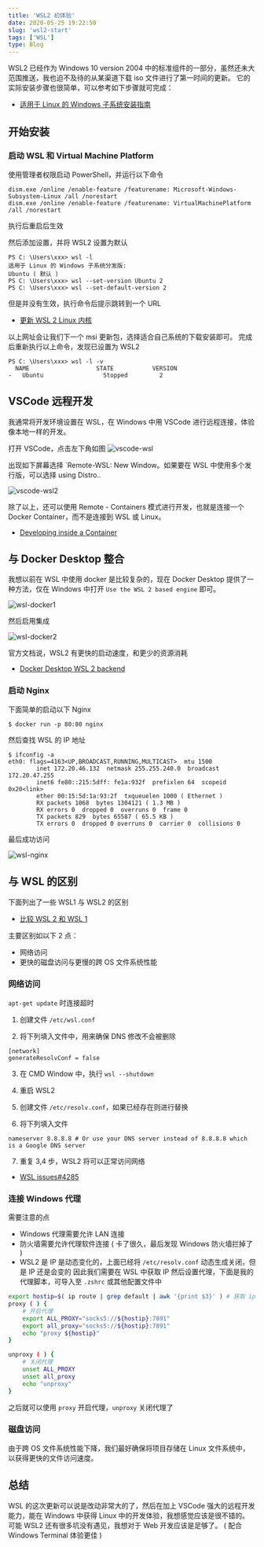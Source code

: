 ```yaml
---
title: 'WSL2 初体验'
date: 2020-05-25 19:22:50
slug: 'wsl2-start'
tags: ['WSL']
type: Blog
---
```


WSL2 已经作为 Windows 10 version 2004 中的标准组件的一部分，虽然还未大范围推送，我也迫不及待的从某渠道下载 iso 文件进行了第一时间的更新。
它的实际安装步骤也很简单，可以参考如下步骤就可完成：

- [适用于 Linux 的 Windows 子系统安装指南 ](https://docs.microsoft.com/zh-cn/windows/wsl/install-win10)

## 开始安装

### 启动 WSL 和 Virtual Machine Platform

使用管理者权限启动 PowerShell，并运行以下命令

```
dism.exe /online /enable-feature /featurename: Microsoft-Windows-Subsystem-Linux /all /norestart
dism.exe /online /enable-feature /featurename: VirtualMachinePlatform /all /norestart
```

执行后重启后生效

然后添加设置，并将 WSL2 设置为默认

```
PS C: \Users\xxx> wsl -l
适用于 Linux 的 Windows 子系统分发版:
Ubuntu ( 默认 )
PS C: \Users\xxx> wsl --set-version Ubuntu 2
PS C: \Users\xxx> wsl --set-default-version 2
```

但是并没有生效，执行命令后提示跳转到一个 URL

- [更新 WSL 2 Linux 内核](https://docs.microsoft.com/zh-cn/windows/wsl/wsl2-kernel)

以上网址会让我们下一个 msi 更新包，选择适合自己系统的下载安装即可。
完成后重新执行以上命令，发现已设置为 WSL2

```
PS C: \Users\xxx> wsl -l -v
  NAME                   STATE           VERSION
-   Ubuntu                 Stopped         2
```

## VSCode 远程开发

我通常将开发环境设置在 WSL，在 Windows 中用 VSCode 进行远程连接，体验像本地一样的开发。

打开 VSCode，点击左下角如图
![vscode-wsl](https://cdn.jsdelivr.net/gh/GeeKaven/BlogAssets@v1.0.0/img/vscode-wsl.png)

出现如下屏幕选择 `Remote-WSL: New Window。如果要在 WSL 中使用多个发行版，可以选择 using Distro..

![vscode-wsl2](https://cdn.jsdelivr.net/gh/GeeKaven/BlogAssets@v1.0.0/img/vscode-wsl2.png)

除了以上，还可以使用 Remote - Containers 模式进行开发，也就是连接一个 Docker Container，而不是连接到 WSL 或 Linux。

- [Developing inside a Container](https://code.visualstudio.com/docs/remote/containers)

## 与 Docker Desktop 整合

我想以前在 WSL 中使用 docker 是比较复杂的，现在 Docker Desktop 提供了一种方法，仅在 Windows 中打开 `Use the WSL 2 based engine` 即可。

![wsl-docker1](https://cdn.jsdelivr.net/gh/GeeKaven/BlogAssets@v1.0.0/img/wsl-docker1.png)

然后启用集成

![wsl-docker2](https://cdn.jsdelivr.net/gh/GeeKaven/BlogAssets@v1.0.0/img/wsl-docker2.png)

官方文档说，WSL2 有更快的启动速度，和更少的资源消耗

- [Docker Desktop WSL 2 backend](https://docs.docker.com/docker-for-windows/wsl/)

### 启动 Nginx

下面简单的启动以下 Nginx

```
$ docker run -p 80:80 nginx
```

然后查找 WSL 的 IP 地址

```
$ ifconfig -a
eth0: flags=4163<UP,BROADCAST,RUNNING,MULTICAST>  mtu 1500
        inet 172.20.46.132  netmask 255.255.240.0  broadcast 172.20.47.255
        inet6 fe80::215:5dff: fe1a:932f  prefixlen 64  scopeid 0x20<link>
        ether 00:15:5d:1a:93:2f  txqueuelen 1000 ( Ethernet )
        RX packets 1068  bytes 1304121 ( 1.3 MB )
        RX errors 0  dropped 0  overruns 0  frame 0
        TX packets 829  bytes 65587 ( 65.5 KB )
        TX errors 0  dropped 0 overruns 0  carrier 0  collisions 0
```

最后成功访问

![wsl-nginx](https://cdn.jsdelivr.net/gh/GeeKaven/BlogAssets@v1.0.0/img/wsl-nginx.png)

## 与 WSL 的区别

下面列出了一些 WSL1 与 WSL2 的区别

- [比较 WSL 2 和 WSL 1](https://docs.microsoft.com/zh-cn/windows/wsl/compare-versions)

主要区别如以下 2 点：

- 网络访问
- 更快的磁盘访问与更慢的跨 OS 文件系统性能

### 网络访问

`apt-get update` 时连接超时

1.  创建文件 `/etc/wsl.conf`

2.  将下列填入文件中，用来确保 DNS 修改不会被删除

```
[network]
generateResolvConf = false
```

3.  在 CMD Window 中，执行 `wsl --shutdown`

4.  重启 WSL2

5.  创建文件 `/etc/resolv.conf`，如果已经存在则进行替换

6.  将下列填入文件

```
nameserver 8.8.8.8 # Or use your DNS server instead of 8.8.8.8 which is a Google DNS server
```

7.  重复 3,4 步，WSL2 将可以正常访问网络

- [WSL issues#4285](https://github.com/microsoft/WSL/issues/4285#issuecomment-522201021)

### 连接 Windows 代理

需要注意的点

- Windows 代理需要允许 LAN 连接
- 防火墙需要允许代理软件连接 ( 卡了很久，最后发现 Windows 防火墙拦掉了 )
- WSL2 是 IP 是动态变化的，上面已经将 `/etc/resolv.conf` 动态生成关闭，但是 IP 还是会变的
  因此我们需要在 WSL 中获取 IP 然后设置代理，下面是我的代理脚本，可导入至 `.zshrc` 或其他配置文件中

```bash
export hostip=$( ip route | grep default | awk '{print $3}' ) # 获取 ip
proxy ( ) {
    # 开启代理
    export ALL_PROXY="socks5://${hostip}:7891"
    export all_proxy="socks5://${hostip}:7891"
    echo "proxy ${hostip}"
}

unproxy ( ) {
    # 关闭代理
    unset ALL_PROXY
    unset all_proxy
    echo "unproxy"
}
```

之后就可以使用 `proxy` 开启代理，`unproxy` 关闭代理了

### 磁盘访问

由于跨 OS 文件系统性能下降，我们最好确保将项目存储在 Linux 文件系统中，以获得更快的文件访问速度。

## 总结

WSL 的这次更新可以说是改动非常大的了，然后在加上 VSCode 强大的远程开发能力，能在 Windows 中获得 Linux 中的开发体验，我想感觉应该是很不错的。可能 WSL2 还有很多坑没有遇见，我想对于 Web 开发应该是足够了。 ( 配合 Windows Terminal 体验更佳 )
